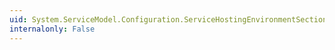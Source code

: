 ```yaml
---
uid: System.ServiceModel.Configuration.ServiceHostingEnvironmentSection.BaseAddressPrefixFilters
internalonly: False
---
```

